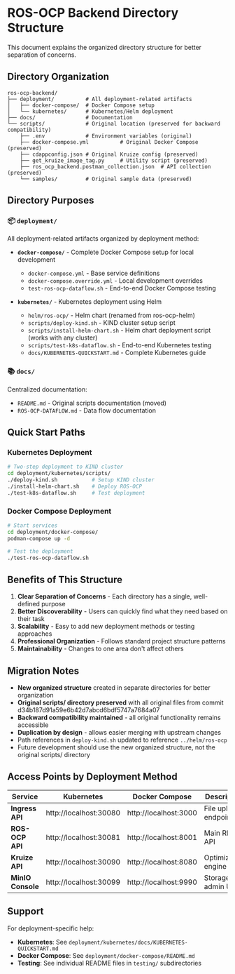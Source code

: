 # ROS-OCP Backend Directory Structure

This document explains the organized directory structure for better separation of concerns.

## Directory Organization

```
ros-ocp-backend/
├── deployment/          # All deployment-related artifacts
│   ├── docker-compose/  # Docker Compose setup
│   └── kubernetes/      # Kubernetes/Helm deployment
├── docs/                # Documentation
└── scripts/             # Original location (preserved for backward compatibility)
    ├── .env             # Environment variables (original)
    ├── docker-compose.yml          # Original Docker Compose (preserved)
    ├── cdappconfig.json # Original Kruize config (preserved)
    ├── get_kruize_image_tag.py     # Utility script (preserved)
    ├── ros_ocp_backend.postman_collection.json  # API collection (preserved)
    └── samples/         # Original sample data (preserved)
```

## Directory Purposes

### 📦 `deployment/`
All deployment-related artifacts organized by deployment method:

- **`docker-compose/`** - Complete Docker Compose setup for local development
  - `docker-compose.yml` - Base service definitions
  - `docker-compose.override.yml` - Local development overrides
  - `test-ros-ocp-dataflow.sh` - End-to-end Docker Compose testing

- **`kubernetes/`** - Kubernetes deployment using Helm
  - `helm/ros-ocp/` - Helm chart (renamed from ros-ocp-helm)
  - `scripts/deploy-kind.sh` - KIND cluster setup script
  - `scripts/install-helm-chart.sh` - Helm chart deployment script (works with any cluster)
  - `scripts/test-k8s-dataflow.sh` - End-to-end Kubernetes testing
  - `docs/KUBERNETES-QUICKSTART.md` - Complete Kubernetes guide

### 📚 `docs/`
Centralized documentation:
- `README.md` - Original scripts documentation (moved)
- `ROS-OCP-DATAFLOW.md` - Data flow documentation

## Quick Start Paths

### Kubernetes Deployment
```bash
# Two-step deployment to KIND cluster
cd deployment/kubernetes/scripts/
./deploy-kind.sh           # Setup KIND cluster
./install-helm-chart.sh    # Deploy ROS-OCP
./test-k8s-dataflow.sh     # Test deployment
```

### Docker Compose Deployment
```bash
# Start services
cd deployment/docker-compose/
podman-compose up -d

# Test the deployment
./test-ros-ocp-dataflow.sh
```

## Benefits of This Structure

1. **Clear Separation of Concerns** - Each directory has a single, well-defined purpose
2. **Better Discoverability** - Users can quickly find what they need based on their task
3. **Scalability** - Easy to add new deployment methods or testing approaches
4. **Professional Organization** - Follows standard project structure patterns
5. **Maintainability** - Changes to one area don't affect others

## Migration Notes

- **New organized structure** created in separate directories for better organization
- **Original scripts/ directory preserved** with all original files from commit d34b187d91a59e6b42d7abcd6bdf5747a7684a07
- **Backward compatibility maintained** - all original functionality remains accessible
- **Duplication by design** - allows easier merging with upstream changes
- Path references in `deploy-kind.sh` updated to reference `../helm/ros-ocp`
- Future development should use the new organized structure, not the original scripts/ directory

## Access Points by Deployment Method

| Service | Kubernetes | Docker Compose | Description |
|---------|------------|----------------|-------------|
| **Ingress API** | http://localhost:30080 | http://localhost:3000 | File upload endpoint |
| **ROS-OCP API** | http://localhost:30081 | http://localhost:8001 | Main REST API |
| **Kruize API** | http://localhost:30090 | http://localhost:8080 | Optimization engine |
| **MinIO Console** | http://localhost:30099 | http://localhost:9990 | Storage admin UI |

## Support

For deployment-specific help:
- **Kubernetes**: See `deployment/kubernetes/docs/KUBERNETES-QUICKSTART.md`
- **Docker Compose**: See `deployment/docker-compose/README.md`
- **Testing**: See individual README files in `testing/` subdirectories